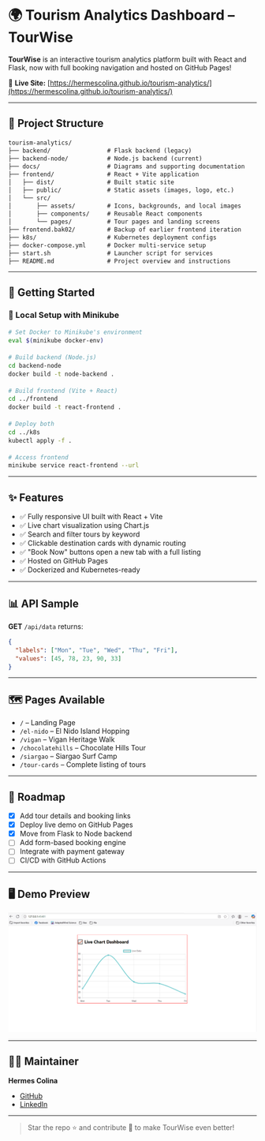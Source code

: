 # 🌍 Tourism Analytics Dashboard – TourWise

**TourWise** is an interactive tourism analytics platform built with React and Flask, now with full booking navigation and hosted on GitHub Pages!

🔗 **Live Site:** [https://hermescolina.github.io/tourism-analytics/](https://hermescolina.github.io/tourism-analytics/)

---

## 🧱 Project Structure

```
tourism-analytics/
├── backend/                # Flask backend (legacy)
├── backend-node/           # Node.js backend (current)
├── docs/                   # Diagrams and supporting documentation
├── frontend/               # React + Vite application
│   ├── dist/               # Built static site
│   ├── public/             # Static assets (images, logo, etc.)
│   └── src/                
│       ├── assets/         # Icons, backgrounds, and local images
│       ├── components/     # Reusable React components
│       └── pages/          # Tour pages and landing screens
├── frontend.bak02/         # Backup of earlier frontend iteration
├── k8s/                    # Kubernetes deployment configs
├── docker-compose.yml      # Docker multi-service setup
├── start.sh                # Launcher script for services
├── README.md               # Project overview and instructions
```

---

## 🚀 Getting Started

### 🔧 Local Setup with Minikube

```bash
# Set Docker to Minikube's environment
eval $(minikube docker-env)

# Build backend (Node.js)
cd backend-node
docker build -t node-backend .

# Build frontend (Vite + React)
cd ../frontend
docker build -t react-frontend .

# Deploy both
cd ../k8s
kubectl apply -f .

# Access frontend
minikube service react-frontend --url
```

---

## ✨ Features

- ✅ Fully responsive UI built with React + Vite
- ✅ Live chart visualization using Chart.js
- ✅ Search and filter tours by keyword
- ✅ Clickable destination cards with dynamic routing
- ✅ "Book Now" buttons open a new tab with a full listing
- ✅ Hosted on GitHub Pages
- ✅ Dockerized and Kubernetes-ready

---

## 📊 API Sample

**GET** `/api/data` returns:

```json
{
  "labels": ["Mon", "Tue", "Wed", "Thu", "Fri"],
  "values": [45, 78, 23, 90, 33]
}
```

---

## 🗺️ Pages Available

- `/` – Landing Page
- `/el-nido` – El Nido Island Hopping
- `/vigan` – Vigan Heritage Walk
- `/chocolatehills` – Chocolate Hills Tour
- `/siargao` – Siargao Surf Camp
- `/tour-cards` – Complete listing of tours

---

## 🔄 Roadmap

- [x] Add tour details and booking links
- [x] Deploy live demo on GitHub Pages
- [x] Move from Flask to Node backend
- [ ] Add form-based booking engine
- [ ] Integrate with payment gateway
- [ ] CI/CD with GitHub Actions

---

## 🖥️ Demo Preview

![Live Chart Demo](livechart.gif)

---

## 👨‍💻 Maintainer

**Hermes Colina**

- [GitHub](https://github.com/hermescolina)
- [LinkedIn](https://www.linkedin.com/in/hermescolina)

---

> Star the repo ⭐ and contribute 🚀 to make TourWise even better!
